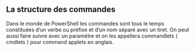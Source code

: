## La structure des commandes 

Dans le monde de PowerShell les commandes sont tous le temps constituées d’un verbe ou préfixe et d’un nom séparé avec un tiret. On peut aussi faire suivre avec un paramètre et on les appellera  commandlets ( cmdlets ) pour command applets en anglais. 
